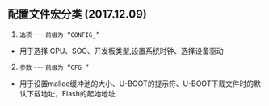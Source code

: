 ## 配置文件宏分类 (2017.12.09)
1. `选项` --- `前缀为 “CONFIG_”`
* 用于选择 CPU、SOC、开发板类型,设置系统时钟、选择设备驱动
2. `参数` --- `前缀为 “CFG_”`
* 用于设置malloc缓冲池的大小、U-BOOT的提示符、U-BOOT下载文件时的默认下载地址，Flash的起始地址